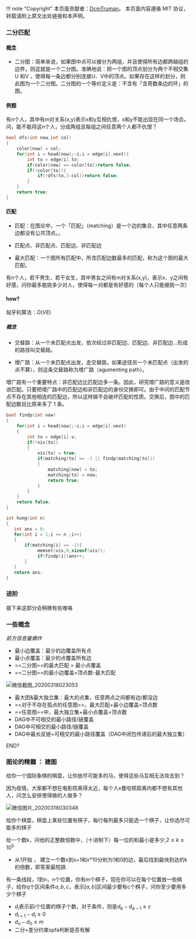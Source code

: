 
!!! note "Copyright"
    本页面贡献者：[DcmTruman](https://github.com/DcmTruman)。
    本页面内容遵循 MIT 协议，转载请附上原文出处链接和本声明。

### 二分匹配


#### 概念


- 二分图：简单来说，如果图中点可以被分为两组，并且使得所有边都跨越组的边界，则这就是一个二分图。准确地说：把一个图的顶点划分为两个不相交集 U 和V ，使得每一条边都分别连接U、V中的顶点。如果存在这样的划分，则此图为一个二分图。二分图的一个等价定义是：不含有「含奇数条边的环」的图。

#### 例题

有n个人，其中有m对关系(x,y)表示x和y互相仇恨，x和y不能出现在同一个场合。问，能不能将这n个人，分成两组且每组之间任意两个人都不仇恨？


```c++
bool dfs(int now,int col)
{
    color[now] = col;
    for(int i = head[now];~i;i = edge[i].next){
        int to = edge[i].to;
        if(color[now] == color[to])return false;
        if(!color[to]){
            if(!dfs(to,3-col))return false;
        }
    }
    return true;
}
```


#### 匹配

- 匹配：在图论中，一个「匹配」（matching）是一个边的集合，其中任意两条边都没有公共顶点。。

- 匹配点、非匹配点、匹配边、非匹配边

- 最大匹配：一个图所有匹配中，所含匹配边数最多的匹配，称为这个图的最大匹配。

有n个人，若干男生，若干女生，其中男女之间有m对关系(x,y)，表示x、y之间有好感，问你最多能挑多少对人，使得每一对都是有好感的（每个人只能被挑一次）

#### how?

匈牙利算法：$O(VE)$
##### 概念
- 交替路：从一个未匹配点出发，依次经过非匹配边、匹配边、非匹配边…形成的路径叫交替路。

- 增广路：从一个未匹配点出发，走交替路，如果途径另一个未匹配点（出发的点不算），则这条交替路称为增广路（agumenting path）。

增广路有一个重要特点：非匹配边比匹配边多一条。因此，研究增广路的意义是改进匹配。只要把增广路中的匹配边和非匹配边的身份交换即可。由于中间的匹配节点不存在其他相连的匹配边，所以这样做不会破坏匹配的性质。交换后，图中的匹配边数目比原来多了 1 条。


```cpp
bool findp(int now)
{
    for(int i = head[now];~i;i = edge[i].next)
    {
        int to = edge[i].v;
        if(!vis[to])
        {
            vis[to] = true;
            if(matching[to] == -1 || findp(matching[to]))
            {
                matching[now] = to;
                matching[to] = now;
                return true;
            }
        }
    }
    return false;
}
```

```cpp
int hung(int n)
{
   int ans = 0;
   for(int i = 1;i <= n ;i++)
   {
       if(matching[i] == -1){
            memset(vis,0,sizeof(vis));
            if(findp(i))ans++;
       }
   }
   return ans;
}
```

### 进阶

接下来这部分会稍微有些难咯

### 一些概念

*前方信息量爆炸*

- 最小边覆盖：最少的边覆盖所有点
- 最小点覆盖：最少的点覆盖所有边
- ==二分图==的最大匹配 = 最小点覆盖
- ==二分图==的最小边覆盖=顶点数-最大匹配

![微信截图_20200318023053](https://i.imgur.com/T1K8Odm.png)


- 最大团&最大独立集：最大的点集，任意两点之间都有边/都没边
- ==对于不存在孤点的任意图==，最大匹配+最小边覆盖=顶点数
- ==任意图==中，最大独立集+最小点覆盖=顶点数
- DAG中不可相交的最小路径/链覆盖
- DAG中可相交的最小路径/链覆盖
- DAG中最长反链=可相交的最小路径覆盖（DAG中闭包传递后的最大独立集）

 END?


### 图论的精髓 ： 建图

给你一个国际象棋的棋盘，让你放尽可能多的马，使得这些马互相无法攻击到？

因为疫情，大家都不想在电影院离得太近，每个人x曼哈顿距离内都不想有其他人，问怎么安排使得做的人做多？

![微信图片_20200318030348](https://i.imgur.com/0jj7UHl.jpg)

给你个棋盘，棋盘上某些位置有棋子，每行每列最多只能选一个棋子，让你选尽可能多的棋子

给一个数k，问他的正整数倍数中，（十进制下）每一位的和最小是多少,$2\leq k \leq 10^{5}$

- 从1开始 ， 建立一个数x到x+1和x*10分别为1和0的边，最后找到最快到达的k的倍数，即答案最短路

有一条线段，1到n，n个位置，你有m个棋子，现在你可以在每个位置放一些棋子，给你q个区间条件$a,b,c$，表示$[a,b]$区间最少要有c个棋子，问你至少要用多少个棋子

- $d_{i}$表示前i个位置的棋子个数，对于条件，则是$d_{b}-d_{a-1} \ge c$
- $d_{i+1} - d_{i} \ge 0$
- $d_{n} - d_{0} \le m$
- 二分+差分约束spfa判断是否有解

